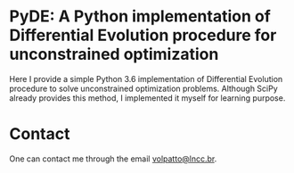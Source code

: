 # PyDE: A Python implementation of Differential Evolution procedure for unconstrained optimization

Here I provide a simple Python 3.6 implementation of Differential Evolution procedure to solve unconstrained optimization problems.
Although SciPy already provides this method, I implemented it myself for learning purpose.

# Contact

One can contact me through the email <volpatto@lncc.br>.
